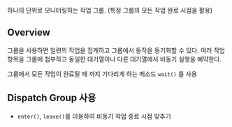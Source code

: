 하나의 단위로 모니터링하는 작업 그룹. (특정 그룹의 모든 작업 완료 시점을 활용)
## Overview
그룹을 사용하면 일련의 작업을 집계하고 그룹에서 동작을 동기화할 수 있다. 여러 작업 항목을 그룹에 첨부하고 동일한 대기열이나 다른 대기열에서 비동기 실행을 예약한다.

그룹에서 모든 작업이 완료될 때 까지 기다리게 하는 메소드 `wait()` 를 사용
## Dispatch Group 사용
- `enter()`, `leave()`를 이용하여 비동기 작업 종료 시점 맞추기